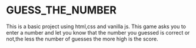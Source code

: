 # GUESS_THE_NUMBER

This is a basic project using html,css and vanilla js.
This game asks you to enter a number and let you know that the number you guessed is correct or not,the less the number of guesses the more high is the score.
